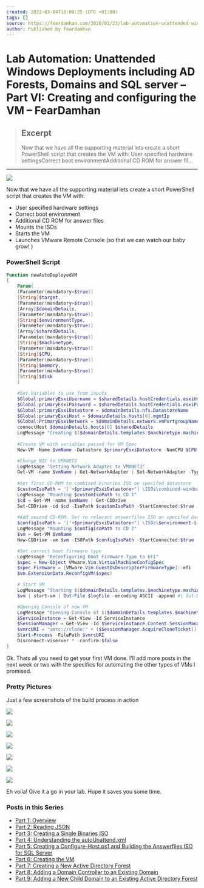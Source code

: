 ```yaml
---
created: 2022-03-04T13:00:25 (UTC +01:00)
tags: []
source: https://feardamhan.com/2020/01/23/lab-automation-unattended-windows-deployments-including-ad-forests-domains-and-sql-server-part-vi-creating-and-configuring-the-vm/
author: Published by feardamhan
---
```


# Lab Automation: Unattended Windows Deployments including AD Forests, Domains and SQL server – Part VI: Creating and configuring the VM – FearDamhan

> ## Excerpt
> Now that we have all the supporting material lets create a short PowerShell script that creates the VM with: User specified hardware settingsCorrect boot environmentAdditional CD ROM for answer fil…

---
![](https://feardamhancom.files.wordpress.com/2019/03/powershell-snippets-e1587134370628.png?w=371)

Now that we have all the supporting material lets create a short PowerShell script that creates the VM with:

-   User specified hardware settings
-   Correct boot environment
-   Additional CD ROM for answer files
-   Mounts the ISOs
-   Starts the VM
-   Launches VMware Remote Console (so that we can watch our baby grow! )

### PowerShell Script

```powershell
Function newAutoDeployedVM
{
    Param(
    [Parameter(mandatory=$true)]
    [String]$target,
    [Parameter(mandatory=$true)]
    [Array]$domainDetails,
    [Parameter(mandatory=$true)]
    [String]$environmentType,
    [Parameter(mandatory=$true)]
    [Array]$sharedDetails,
    [Parameter(mandatory=$true)]
    [String]$machinetype,
    [Parameter(mandatory=$true)]
    [String]$CPU,
    [Parameter(mandatory=$true)]
    [String]$memory,
    [Parameter(mandatory=$true)]
    [String]$disk
    )

    #Set Variables to use from inputs
    $Global:primaryEsxiUsername = $sharedDetails.hostCredentials.esxiUsername
    $Global:primaryEsxiPassword = $sharedDetails.hostCredentials.esxiPassword
    $Global:primaryEsxiDatastore = $domainDetails.nfs.DatastoreName
    $Global:primaryEsxiHost = $domainDetails.hosts[0].mgmtIp
    $Global:PrimaryEsxiNetwork = $domainDetails.network.vmPortgroupName
    connectHost $domainDetails.hosts[0] $sharedDetails
    LogMessage "Creating $($domainDetails.templates.$machinetype.machinename) on $primaryEsxiHost"
    
    #Create VM with variables passed for VM Spec
    New-VM -Name $vmName -Datastore $primaryEsxiDatastore -NumCPU $CPU -MemoryGB $memory -DiskGB $disk -NetworkName $PrimaryEsxiNetwork -Floppy -CD -DiskStorageFormat Thin -GuestID windows9Server64Guest

    #Change NIC to VMXNET3
    LogMessage "Setting Network Adapter to VMXNET3"
    Get-VM -name $vmName | Get-NetworkAdapter | Set-NetworkAdapter -Type Vmxnet3 -confirm:$false  | Out-File $logFile -encoding ASCII -append
    
    #Set first CD-ROM to combined binaries ISO on specifed datastore
    $customIsoPath = '['+$primaryEsxiDatastore+"] \ISOs\combined-windows-sql-custom-installer.iso"
    LogMessage "Mounting $customIsoPath to CD 1"
    $cd = Get-VM -name $vmName | Get-CDDrive
    Set-CDDrive -cd $cd -IsoPath $customIsoPath -StartConnected:$true -confirm:$false | Out-File $logFile -encoding ASCII -append
    
    #Add second CD-ROM. Set to relevant answerfiles ISO on specifed datastore
    $configIsoPath = '['+$primaryEsxiDatastore+"] \ISOs\$environment-$($domainDetails.templates.$machinetype.machinename)-answerfiles.iso"
    LogMessage "Mounting $configIsoPath to CD 2"
    $vm = Get-VM $vmName 
    New-CDDrive -vm $vm -ISOPath $configIsoPath -StartConnected:$true | Out-File $logFile -encoding ASCII -append

    #Set correct boot firmware type
    LogMessage "Reconfiguring Boot Firmware Type to EFI"
    $spec = New-Object VMware.Vim.VirtualMachineConfigSpec
    $spec.Firmware = [VMware.Vim.GuestOsDescriptorFirmwareType]::efi
    $vm.ExtensionData.ReconfigVM($spec)

    # Start VM
    LogMessage "Starting $($domainDetails.templates.$machinetype.machinename). Please monitor VM Console for completion"
    $vm | start-vm | Out-File $logFile -encoding ASCII -append #| Out-Null

    #Opening Console of new VM
    LogMessage "Opening Console of $($domainDetails.templates.$machinetype.machinename) if VMRC is installed"
    $ServiceInstance = Get-View -Id ServiceInstance
    $SessionManager = Get-View -Id $ServiceInstance.Content.SessionManager
    $vmrcURI = "vmrc://clone:" + ($SessionManager.AcquireCloneTicket()) + "@" + $global:DefaultVIServer.Name + "/?moid=" + $vm.ExtensionData.MoRef.Value
    Start-Process -FilePath $vmrcURI
    Disconnect-viserver * -confirm:$false
}
```

Ok. Thats all you need to get your first VM done. I’ll add more posts in the next week or two with the specifics for automating the other types of VMs I promised.

### Pretty Pictures

Just a few screenshots of the build process in action

![](https://feardamhancom.files.wordpress.com/2020/01/sql-server-screen-01-1.png?w=1024)

![](https://feardamhancom.files.wordpress.com/2020/01/sql-server-screen-02.png?w=1024)

![](https://feardamhancom.files.wordpress.com/2020/01/sql-server-screen-03.png?w=1024)

![](https://feardamhancom.files.wordpress.com/2020/01/sql-server-screen-04.png?w=1024)

![](https://feardamhancom.files.wordpress.com/2020/01/sql-server-screen-05.png?w=1024)

![](https://feardamhancom.files.wordpress.com/2020/01/sql-server-screen-06-1.png?w=1024)

![](https://feardamhancom.files.wordpress.com/2020/01/sql-server-screen-07.png?w=1024)

Eh voila! Give it a go in your lab. Hope it saves you some time.

### Posts in this Series

-   [Part 1: Overview](https://feardamhan.com/2020/01/14/lab-automation-unattended-windows-deployments-including-ad-forests-domains-and-sql-server-part-i-overview/)
-   [Part 2: Reading JSON](https://feardamhan.com/2020/01/23/lab-automation-unattended-windows-deployments-including-ad-forests-domains-and-sql-server-part-ii-sample-json-and-reading-it/)
-   [Part 3: Creating a Single Binaries ISO](https://feardamhan.com/2020/01/23/lab-automation-unattended-windows-deployments-including-ad-forests-domains-and-sql-server-part-iii-building-a-single-binaries-iso/)
-   [Part 4: Understanding the autoUnattend.xml](https://feardamhan.com/2020/01/23/lab-automation-unattended-windows-deployments-including-ad-forests-domains-and-sql-server-part-iv-understanding-and-building-the-autounattend-xml-file/)
-   [Part 5: Creating a Configure-Host.ps1 and Building the Answerfiles ISO for SQL Server](https://feardamhan.com/2020/01/23/lab-automation-unattended-windows-deployments-including-ad-forests-domains-and-sql-server-part-v-build-a-configure-host-ps1-and-answer-files-iso-for-sql-server/)
-   [Part 6: Creating the VM](https://feardamhan.com/2020/01/23/lab-automation-unattended-windows-deployments-including-ad-forests-domains-and-sql-server-part-vi-creating-and-configuring-the-vm/)
-   [Part 7: Creating a New Active Directory Forest](https://feardamhan.com/2020/02/05/lab-automation-unattended-windows-deployments-including-ad-forests-domains-and-sql-server-part-ix-build-a-configure-host-ps1-and-answer-files-iso-for-new-child-domain-in-an-existing-forest/)
-   [Part 8: Adding a Domain Controller to an Existing Domain](https://feardamhan.com/2020/02/05/lab-automation-unattended-windows-deployments-including-ad-forests-domains-and-sql-server-part-viii-build-a-configure-host-ps1-and-answer-files-iso-for-new-domain-controller-in-existing-domain/)
-   [Part 9: Adding a New Child Domain to an Existing Active Directory Forest](https://feardamhan.com/2020/02/05/lab-automation-unattended-windows-deployments-including-ad-forests-domains-and-sql-server-part-ix-build-a-configure-host-ps1-and-answer-files-iso-for-new-child-domain-in-an-existing-forest/)
